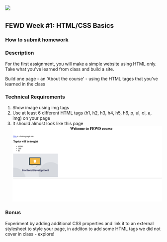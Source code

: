 # ![](https://ga-dash.s3.amazonaws.com/production/assets/logo-9f88ae6c9c3871690e33280fcf557f33.png) 

## FEWD Week #1: HTML/CSS Basics

### How to submit homework

### Description

For the first assignment, you will make a simple website using HTML only. Take what you've learned from class and build a site. 

Build one page - an 'About the course' - using the HTML tages that you've learned in the class

### Technical Requirements
1. Show image using img tags
1. Use at least 6 different HTML tags (h1, h2, h3, h4, h5, h6, p, ul, ol, a, img) on your page
1. It should almost look like this page 
![Screenshot](hw1.png) 

### Bonus
Experiment by adding additional CSS properties and link it to an external stylesheet to style your page, in additon to add some HTML tags we did not cover in class - explore!
